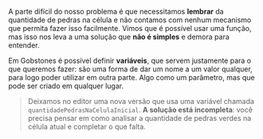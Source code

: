 A parte difícil do nosso problema é que necessitamos **lembrar** da quantidade de pedras na célula e não contamos com nenhum mecanismo que permita fazer isso facilmente. Vimos que é possível usar uma função, mas isso nos leva a uma solução que **não é simples** e demora para entender.

Em Gobstones é possível definir **variáveis**, que servem justamente para o que queremos fazer: são uma forma de dar um nome a um valor qualquer, para logo poder utilizar em outra parte. Algo como um parâmetro, mas que pode ser criado em qualquer lugar.

> Deixamos no editor uma nova versão que usa uma variável chamada `quantidadePedrasNaCelulaInicial`. **A solução está incompleta**: você precisa pensar em  como analisar a quantidade de pedras verdes na célula atual e completar o que falta.
